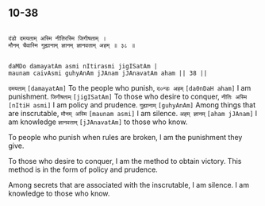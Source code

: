 ## 10-38


```shloka-sa

दंडो दमयताम् अस्मि नीतिरस्मि जिगीषताम् ।
मौनम् चैवास्मि गुह्यानाम् ज्ञानम् ज्ञानवताम् अहम् ॥ ३८ ॥

```
```shloka-sa-hk

daMDo damayatAm asmi nItirasmi jigISatAm |
maunam caivAsmi guhyAnAm jJAnam jJAnavatAm aham || 38 ||

```
`दमयताम्` `[damayatAm]` To the people who punish, `द०न्डः अहम्` `[da0nDaH aham]` I am punishment. `जिगीषताम्` `[jigISatAm]` To those who desire to conquer, `नीतिः अस्मि` `[nItiH asmi]` I am policy and prudence. `गुह्यानाम्` `[guhyAnAm]` Among things that are inscrutable, `मौनम् अस्मि` `[maunam asmi]` I am silence. `अहम् ज्ञानम्` `[aham jJAnam]` I am knowledge `ज्ञानवताम्` `[jJAnavatAm]` to those who know.

To people who punish when rules are broken, I am the punishment they give. 

To those who desire to conquer, I am the method to obtain victory. This method is in the form of policy and prudence. 

Among secrets that are associated with the inscrutable, I am silence. I am knowledge to those who know.


